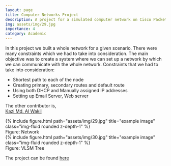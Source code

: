```yaml
---
layout: page
title: Computer Networks Project
description: A project for a simulated computer network on Cisco Packet Tracer
img: assets/img/29.jpg
importance: 4
category: Academic
---
```


In this project we built a whole network for a given scenario. There were many constraints which we had to take into consideration. The main objective was to create a system where we can set up a network by which we can communicate with the whole network. Constraints that we had to take into consideration:
- Shortest path to each of the node
- Creating primary, secondary routes and default route
- Using both DHCP and Manually assigned IP addresses
- Setting up Email Server, Web server

The other contributor is, <br>
<a href="https://www.linkedin.com/in/kazi-md-al-wakil/">Kazi Md. Al Wakil </a> <br>

<div class="row">
    <div class="col-sm mt-3 mt-md-0">
        {% include figure.html path="assets/img/29.jpg" title="example image" class="img-fluid rounded z-depth-1" %}
    </div>
</div>
<div class="caption">
    Figure: Network
</div>
<div class="row">
    <div class="col-sm mt-3 mt-md-0">
        {% include figure.html path="assets/img/30.jpg" title="example image" class="img-fluid rounded z-depth-1" %}
    </div>
</div>
<div class="caption">
    Figure: VLSM Tree
</div>


The project can be found <a href="https://github.com/mustakinalam/Computer-Networks-Project.git">here</a>


